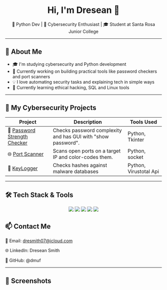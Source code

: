 <h1 align="center">Hi, I'm Dresean 👋</h1>
<p align="center">
  🐍 Python Dev | 🔐 Cybersecurity Enthusiast | 🎓 Student at Santa Rosa Junior College
</p>

---

## 🧠 About Me

- 🎓 I'm studying cybersecurity and Python development
- 🔭 Currently working on building practical tools like password checkers and port scanners
- 💡 I love automating security tasks and explaining tech in simple ways
- 🌱 Currently learning ethical hacking, SQL and Linux tools

---

## 💼 My Cybersecurity Projects

| Project | Description | Tools Used |
|--------|-------------|------------|
| 🔐 [Password Strength Checker](https://github.com/dmuf/Password-Strength-Checker) | Checks password complexity and has GUI with "show password". | Python, Tkinter |
| 🌐 [Port Scanner](https://github.com/dmuf/Port-Scanner) | Scans open ports on a target IP and color-codes them. | Python, socket |
| 🧠 [KeyLogger](https://github.com/dmuf/KeyLogger) | Checks hashes against malware databases | Python, Virustotal Api |

---

## 🛠️ Tech Stack & Tools

<p align="center">
  <img src="https://img.shields.io/badge/Python-3670A0?style=for-the-badge&logo=python&logoColor=white"/>
  <img src="https://img.shields.io/badge/Linux-FCC624?style=for-the-badge&logo=linux&logoColor=black"/>
  <img src="https://img.shields.io/badge/GitHub-181717?style=for-the-badge&logo=github&logoColor=white"/>
  <img src="https://img.shields.io/badge/Nmap-000000?style=for-the-badge&logo=nmap&logoColor=white"/>
  <img src="https://img.shields.io/badge/Wireshark-1679A7?style=for-the-badge&logo=wireshark&logoColor=white"/>
</p>

## 📫 Contact Me
📧 Email: dresmith07@icloud.com

🌐 LinkedIn: Dresean Smith

🐙 GitHub: @dmuf

---

## 📸 Screenshots


